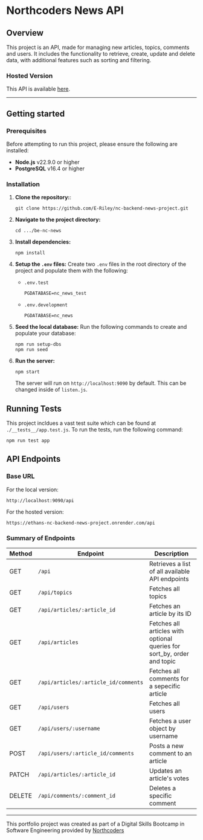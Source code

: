 # **Northcoders News API**

## **Overview**

This project is an API, made for managing new articles, topics, comments and users. It includes the functionality to retrieve, create, update and delete data, with additional features such as sorting and filtering.

### Hosted Version

This API is available [here](https://ethans-nc-backend-news-project.onrender.com/api).

---

## Getting started

### Prerequisites

Before attempting to run this project, please ensure the following are installed:

- **Node.js** v22.9.0 or higher
- **PostgreSQL** v16.4 or higher

### Installation

1. **Clone the repository:**:

   ```bsh
   git clone https://github.com/E-Riley/nc-backend-news-project.git
   ```

2. **Navigate to the project directory:**

   ```bsh
   cd .../be-nc-news
   ```

3. **Install dependencies:**

   ```bsh
   npm install
   ```

4. **Setup the `.env` files:**
   Create two `.env` files in the root directory of the project and populate them with the following:

   - `.env.test`

     ```bsh
     PGDATABASE=nc_news_test
     ```

   - `.env.development`
     ```bsh
     PGDATABASE=nc_news
     ```

5. **Seed the local database:**
   Run the following commands to create and populate your database:

   ```bsh
   npm run setup-dbs
   npm run seed
   ```

6. **Run the server:**

   ```bsh
   npm start
   ```

   The server will run on `http://localhost:9090` by default. This can be changed inside of `listen.js`.

## Running Tests

This project incldues a vast test suite which can be found at `./__tests__/app.test.js`. To run the tests, run the following command:

```bsh
npm run test app
```

## API Endpoints

### Base URL

For the local version:

```bsh
http://localhost:9090/api
```

For the hosted version:

```bsh
https://ethans-nc-backend-news-project.onrender.com/api
```

### Summary of Endpoints

| Method | Endpoint                             | Description                                                             |
| ------ | ------------------------------------ | ----------------------------------------------------------------------- |
| GET    | `/api`                               | Retrieves a list of all available API endpoints                         |
| GET    | `/api/topics`                        | Fetches all topics                                                      |
| GET    | `/api/articles/:article_id`          | Fetches an article by its ID                                            |
| GET    | `/api/articles`                      | Fetches all articles with optional queries for sort_by, order and topic |
| GET    | `/api/articles/:article_id/comments` | Fetches all comments for a sepecific article                            |
| GET    | `/api/users`                         | Fetches all users                                                       |
| GET    | `/api/users/:username`               | Fetches a user object by username                                       |
| POST   | `/api/users/:article_id/comments`    | Posts a new comment to an article                                       |
| PATCH  | `/api/articles/:article_id`          | Updates an article's votes                                              |
| DELETE | `/api/comments/:comment_id`          | Deletes a specific comment                                              |

---

This portfolio project was created as part of a Digital Skills Bootcamp in Software Engineering provided by [Northcoders](https://northcoders.com/)
